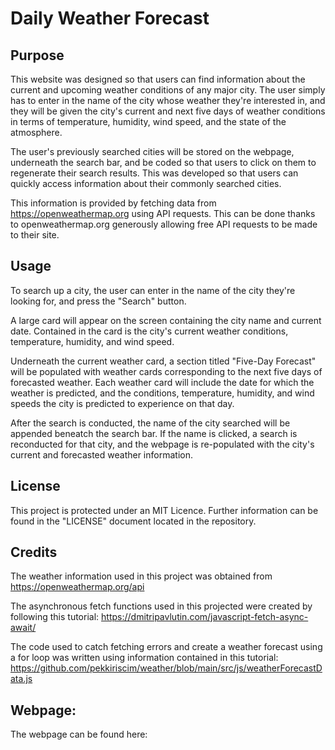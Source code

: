 # Daily Weather Forecast

## Purpose
This website was designed so that users can find information about the current and upcoming weather conditions of any major city. The user simply has to enter in the name of the city whose weather they're interested in, and they will be given the city's current and next five days of weather conditions in terms of temperature, humidity, wind speed, and the state of the atmosphere. 

The user's previously searched cities will be stored on the webpage, underneath the search bar, and be coded so that users to click on them to regenerate their search results. This was developed so that users can quickly access information about their commonly searched cities.

This information is provided by fetching data from https://openweathermap.org using API requests. This can be done thanks to openweathermap.org generously allowing free API requests to be made to their site.

## Usage 
To search up a city, the user can enter in the name of the city they're looking for, and press the "Search" button. 

A large card will appear on the screen containing the city name and current date. Contained in the card is the city's current weather conditions, temperature, humidity, and wind speed.

Underneath the current weather card, a section titled "Five-Day Forecast" will be populated with weather cards corresponding to the next five days of forecasted weather. Each weather card will include the date for which the weather is predicted, and the conditions, temperature, humidity, and wind speeds the city is predicted to experience on that day.

After the search is conducted, the name of the city searched will be appended beneatch the search bar. If the name is clicked, a search is reconducted for that city, and the webpage is re-populated with the city's current and forecasted weather information.

## License
This project is protected under an MIT Licence. Further information can be found in the "LICENSE" document located in the repository.

## Credits
The weather information used in this project was obtained from https://openweathermap.org/api

The asynchronous fetch functions used in this projected were created by following this tutorial: https://dmitripavlutin.com/javascript-fetch-async-await/

The code used to catch fetching errors and create a weather forecast using a for loop was written using information contained in this tutorial: https://github.com/pekkiriscim/weather/blob/main/src/js/weatherForecastData.js

## Webpage:
The webpage can be found here: 